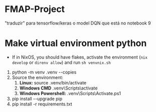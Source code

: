 # FMAP-Project
"traduzir" para tensorflow/keras o model DQN que está no notebook 9

# Make virtual environment python

- If in NixOS, you should have flakes, activate the environment (`nix develop` or `direnv allow`) and run `sh venvnix.sh`

1. python -m venv .venv --copies
2. Source the environment:
   1. **Linux:** source .venv/bin/activate
   2. **Windows CMD** .venv\Scripts\activate
   3. **Windows Powershell:** .venv\Scripts\Activate.ps1
3. pip install --upgrade pip
4. pip install -r requirements.txt